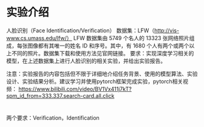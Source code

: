 # 实验介绍
人脸识别（Face Identification/Verification）
数据集：LFW（http://vis-www.cs.umass.edu/lfw/）
LFW 数据集由 5749 个名人的 13323 张网络照片组成，每张图像都有其唯一的姓名 ID 和序号。其中，有 1680 个人有两个或两个以上不同的照片。数据集下载和使用方法见官网链接。
要求：实现深度学习相关的模型，在上述数据集上进行人脸识别的相关实验，并给出实验报告。

注意：实验报告的内容包括但不限于详细地介绍任务背景、使用的模型算法、实验设计、实验结果分析。建议学习并使用pytorch框架完成实验，pytorch相关视频：
https://www.bilibili.com/video/BV1Vx411j7kT?spm_id_from=333.337.search-card.all.click


# 
两个要求：Verification，Identification

